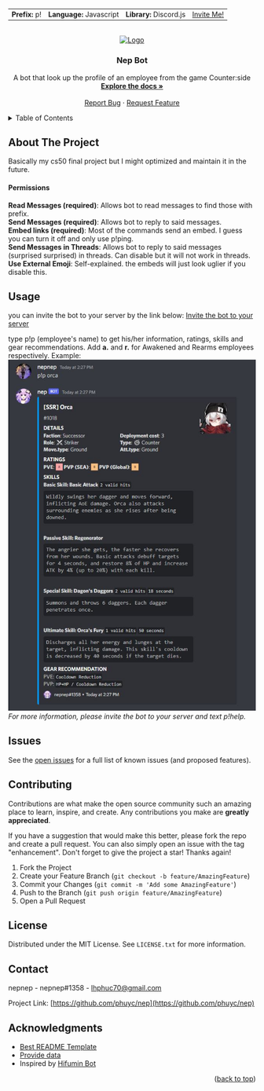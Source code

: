 <!-- Improved compatibility of back to top link: See: https://github.com/othneildrew/Best-README-Template/pull/73 -->
<a name="readme-top"></a>

<table style="width:100%" align="center">
  <tr>
    <td><strong>Prefix:</strong> p!</td>
      <td><strong>Language:</strong> Javascript</td>
      <td><strong>Library:</strong> Discord.js</td>
      <td><a href="https://discord.com/api/oauth2/authorize?client_id=977387486655414412&permissions=274878254080&scope=bot">Invite Me!</a>       </td>
  </tr>
</table>

<!-- PROJECT LOGO -->
<br />
<div align="center">
  <a href="https://github.com/phuyc/nep">
    <img src="https://nitter.net/pic/media%2FFQ2RsUGXEAAmra3.jpg%3Fname%3Dsmall" alt="Logo" width="120" height="120">
  </a>

<h3 align="center">Nep Bot</h3>

  <p align="center">
    A bot that look up the profile of an employee from the game Counter:side
    <br />
    <a href="https://github.com/phuyc/nep"><strong>Explore the docs »</strong></a>
    <br />
    <br />
    <a href="https://github.com/phuyc/nep/issues">Report Bug</a>
    ·
    <a href="https://github.com/phuyc/nep/issues">Request Feature</a>
  </p>
</div>



<!-- TABLE OF CONTENTS -->
<details>
  <summary>Table of Contents</summary>
  <ol>
    <li>
      <a href="#about-the-project">About The Project</a>
    </li>
    <li><a href="#usage">Usage</a></li>
    <li><a href="#roadmap">Issues</a></li>
    <li><a href="#license">License</a></li>
    <li><a href="#contact">Contact</a></li>
    <li><a href="#acknowledgments">Acknowledgments</a></li>
  </ol>
</details>



<!-- ABOUT THE PROJECT -->
## About The Project

Basically my cs50 final project but I might optimized and maintain it in the future.

#### Permissions

<strong>Read Messages (required)</strong>: Allows bot to read messages to find those with prefix.<br>
<strong>Send Messages (required)</strong>: Allows bot to reply to said messages.<br>
<strong>Embed links (required)</strong>: Most of the commands send an embed. I guess you can turn it off and only use p!ping. <br>
<strong>Send Messages in Threads</strong>: Allows bot to reply to said messages (surprised surprised) in threads. Can disable but it will not work in threads.<br>
<strong>Use External Emoji</strong>: Self-explained. the embeds will just look uglier if you disable this.<br>

<!-- USAGE EXAMPLES -->
## Usage

you can invite the bot to your server by the link below:
[Invite the bot to your server](https://discord.com/api/oauth2/authorize?client_id=977387486655414412&permissions=274878254080&scope=bot)

type p!p (employee's name) to get his/her information, ratings, skills and gear recommendations. Add <strong>a.</strong> and <strong>r.</strong> for Awakened and Rearms employees respectively. Example: <img src='images/example.jpg' alt='example'>
<br>
_For more information, please invite the bot to your server and text p!help._



<!-- Issues -->
## Issues

See the [open issues](https://github.com/phuyc/nep/issues) for a full list of known issues (and proposed features).



<!-- CONTRIBUTING -->
## Contributing

Contributions are what make the open source community such an amazing place to learn, inspire, and create. Any contributions you make are **greatly appreciated**.

If you have a suggestion that would make this better, please fork the repo and create a pull request. You can also simply open an issue with the tag "enhancement".
Don't forget to give the project a star! Thanks again!

1. Fork the Project
2. Create your Feature Branch (`git checkout -b feature/AmazingFeature`)
3. Commit your Changes (`git commit -m 'Add some AmazingFeature'`)
4. Push to the Branch (`git push origin feature/AmazingFeature`)
5. Open a Pull Request



<!-- LICENSE -->
## License

Distributed under the MIT License. See `LICENSE.txt` for more information.

<!-- CONTACT -->
## Contact

nepnep - nepnep#1358 - lhphuc70@gmail.com

Project Link: [https://github.com/phuyc/nep](https://github.com/phuyc/nep)

<!-- ACKNOWLEDGMENTS -->
## Acknowledgments

* [Best README Template](https://github.com/othneildrew/Best-README-Template)
* [Provide data](https://prydwen.co)
* Inspired by [Hifumin Bot](https://discord.com/api/oauth2/authorize?client_id=844127991852302386&permissions=2147870784&scope=bot%20applications.commands)

<p align="right">(<a href="#readme-top">back to top</a>)</p>



<!-- MARKDOWN LINKS & IMAGES -->
<!-- https://www.markdownguide.org/basic-syntax/#reference-style-links -->
